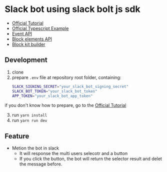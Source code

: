 # Slack bot using slack bolt js sdk

- [Official Tutorial](https://slack.dev/bolt-js/tutorial/getting-started)
- [Official Typescript Example](https://github.com/slackapi/bolt-js/tree/main/examples/getting-started-typescript)
- [Event API](https://api.slack.com/events)
- [Block elements API](https://api.slack.com/reference/block-kit/block-elements#button)
- [Block kit builder](https://app.slack.com/block-kit-builder)

## Development
1. clone
2. prepare `.env` file at repository root folder, containing:
    ```bash
    SLACK_SIGNING_SECRET="your_slack_bot_signing_secret"
    SLACK_BOT_TOKEN="your_slack_bot_token"
    APP_TOKEN="your_slack_bot_app_token"
    ```
if you don't know how to prepare, go to the [Official Tutorial](https://slack.dev/bolt-js/tutorial/getting-started)

3. run `yarn install`
4. run `yarn run dev`

## Feature
- Metion the bot in slack
   - It will response the multi users selecotr and a button
   - If you click the button, the bot will return the selector result and delet the message before.


